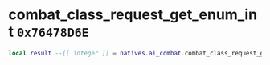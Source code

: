# combat_class_request_get_enum_int `0x76478D6E`

```lua
local result --[[ integer ]] = natives.ai_combat.combat_class_request_get_enum_int()
```